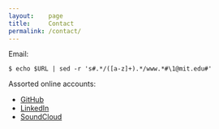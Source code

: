 ```yaml
---
layout:    page
title:     Contact
permalink: /contact/
---
```


Email:

    $ echo $URL | sed -r 's#.*/([a-z]+).*/www.*#\1@mit.edu#'

Assorted online accounts:
- [GitHub](https://github.com/ijc8)
- [LinkedIn](https://www.linkedin.com/in/ianclester)
- [SoundCloud](https://soundcloud.com/ijc8)
